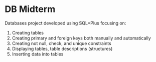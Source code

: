 # DB Midterm
Databases project developed using SQL*Plus focusing on:
1. Creating tables
2. Creating primary and foreign keys both manually and automatically
3. Creating not null, check, and unique constraints
4. Displaying tables, table descriptions (structures)
5. Inserting data into tables
